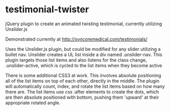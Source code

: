 # testimonial-twister
jQuery plugin to create an animated twisting testimonial, currently utilizing Unslider.js

Demonstrated currently at http://syncoremedical.com/testimonials/

Uses the Unslider.js plugin, but could be modified for any slider utilizing a bullet nav. Unslider creates a UL list inside a div named .unslider-nav. This plugin targets those list items and also listens for the class change, .unslider-active, which is cycled to the list items when they become active

There is some additional CSS3 at work. This involves absolute positioning all of the list items on top of each other, directly in the middle. The plugin will automatically count, index, and rotate the list items based on how many there are. The list items use css :after elements to create the dots, which are then absolute positioned with bottom, pushing them 'upward' at their appropriate rotated angle.
